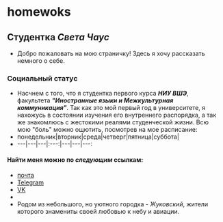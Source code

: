 # homewoks
## Студентка _Света Чаус_ 
* Добро пожаловать на мою страничку! Здесь я хочу рассказать немного о себе.
### Социальный статус 
* Насчнем с того, что я студентка первого курса _**НИУ ВШЭ**_, факультета _**"Иностранные языки и Межкультурная коммуникация"**_. Так как это мой первый год в университете, я нахожусь в состоянии изучения его внутреннего распорядка, а так же знакомлюсь с жестокими реалями студенческой жизни. Всю мою "боль" можно ощютить, посмотрев на мое расписание:
* понедельник|вторник|среда|четверг|пятница|суббота|
* ---|---|---|:---:|---|---|---:
#### Найти меня можно по _следующим_ ссылкам:
* [почта](mailto:mn.sichaus@edu.hse.ru)
* [Telegram](https://t.me/Chaus_S)
* [VK](https://vk.com/chaus069)
*
* Родом из небольшого, но уютного городка - _Жуковский_, жители которого знамениты своей любовью к небу и авиации.

